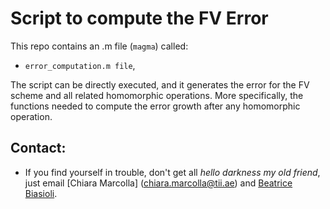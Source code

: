 # Script to compute the FV Error
 
This repo contains an .m file (```magma```) called:

* ```error_computation.m file```, 

The script can be directly executed, and it generates the error for
the FV scheme and all related homomorphic operations.
More specifically, the functions needed to compute the error 
growth after any homomorphic operation.

## Contact: 
* If you find yourself in trouble, don't get all _hello darkness my old friend_, just email [Chiara Marcolla] (chiara.marcolla@tii.ae) and [Beatrice Biasioli](beatrice.biasioli@tii.ae).

